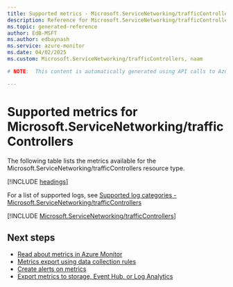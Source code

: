 ```yaml
---
title: Supported metrics - Microsoft.ServiceNetworking/trafficControllers
description: Reference for Microsoft.ServiceNetworking/trafficControllers metrics in Azure Monitor.
ms.topic: generated-reference
author: EdB-MSFT
ms.author: edbaynash
ms.service: azure-monitor
ms.date: 04/02/2025
ms.custom: Microsoft.ServiceNetworking/trafficControllers, naam

# NOTE:  This content is automatically generated using API calls to Azure. Any edits made on these files will be overwritten in the next run of the script. 

---
```


  
# Supported metrics for Microsoft.ServiceNetworking/trafficControllers
  
The following table lists the metrics available for the Microsoft.ServiceNetworking/trafficControllers resource type.  
  
  
[!INCLUDE [headings](~/reusable-content/ce-skilling/azure/includes/azure-monitor/reference/metrics/metrics-headings.md)]  
  
  
  
For a list of supported logs, see [Supported log categories - Microsoft.ServiceNetworking/trafficControllers](../supported-logs/microsoft-servicenetworking-trafficcontrollers-logs.md)  
  
 

[!INCLUDE [Microsoft.ServiceNetworking/trafficControllers](~/reusable-content/ce-skilling/azure/includes/azure-monitor/reference/metrics/microsoft-servicenetworking-trafficcontrollers-metrics-include.md)]  



## Next steps

- [Read about metrics in Azure Monitor](/azure/azure-monitor/data-platform)
- [Metrics export using data collection rules](/azure/azure-monitor/essentials/data-collection-metrics)
- [Create alerts on metrics](/azure/azure-monitor/alerts/alerts-overview)
- [Export metrics to storage, Event Hub, or Log Analytics](/azure/azure-monitor/essentials/platform-logs-overview)
